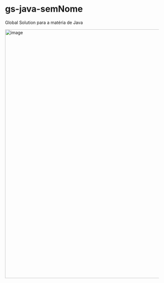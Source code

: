 # gs-java-semNome
Global Solution para a matéria de Java


<img width="1280" height="816" alt="image" src="https://github.com/user-attachments/assets/e9536641-e4f0-46e3-8662-df0a12128c5d" />
